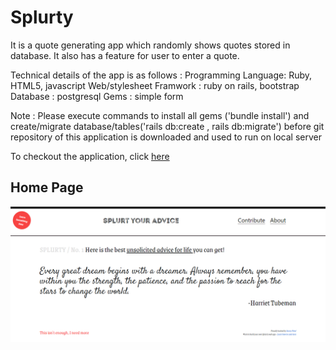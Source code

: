 # Splurty

It is a quote generating app which randomly shows quotes stored in database. It also has a feature for user to enter a quote.

Technical details of the app is as follows :
Programming Language: Ruby, HTML5, javascript
Web/stylesheet Framwork : ruby on rails, bootstrap  
Database : postgresql
Gems : simple form


Note : Please execute commands to install all gems ('bundle install') and create/migrate database/tables('rails db:create , rails db:migrate') before git repository of this application is downloaded and used to run on local server 

To checkout the application, click [here](https://splurty-sunny-patel.herokuapp.com/) 

## Home Page
<img src="screenshot.png" alt="Screenshot Home">
